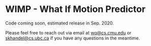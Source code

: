 # WIMP - What If Motion Predictor

Code coming soon, estimated release in Sep. 2020.

Please feel free to reach out via email at wq@cs.cmu.edu or skhandel@cs.ubc.ca if you have any questions in the meantime.

